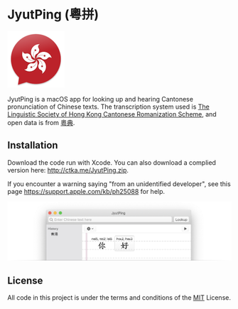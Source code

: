# JyutPing (粵拼)

<img width="128" alt="JyutPing Icon" src="https://raw.githubusercontent.com/catjia1011/JyutPing/master/JyutPing/Assets.xcassets/AppIcon.appiconset/256.png"/>

JyutPing is a macOS app for looking up and hearing Cantonese pronunciation of Chinese texts. The transcription system used is [The Linguistic Society of Hong Kong Cantonese Romanization Scheme](https://www.lshk.org/jyutping), and open data is from [粵典](https://words.hk/faiman/analysis).

## Installation

Download the code run with Xcode. You can also download a complied version here: <http://ctka.me/JyutPing.zip>.

If you encounter a warning saying "from an unidentified developer", see this page <https://support.apple.com/kb/ph25088> for help.

<img width="850" alt="JyutPing" src="https://raw.githubusercontent.com/catjia1011/JyutPing/master/preview.png"/>


## License
All code in this project is under the terms and conditions of the [MIT](https://choosealicense.com/licenses/mit/) License.